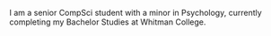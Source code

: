 I am a senior CompSci student with a minor in Psychology, currently completing my Bachelor Studies at Whitman College.
